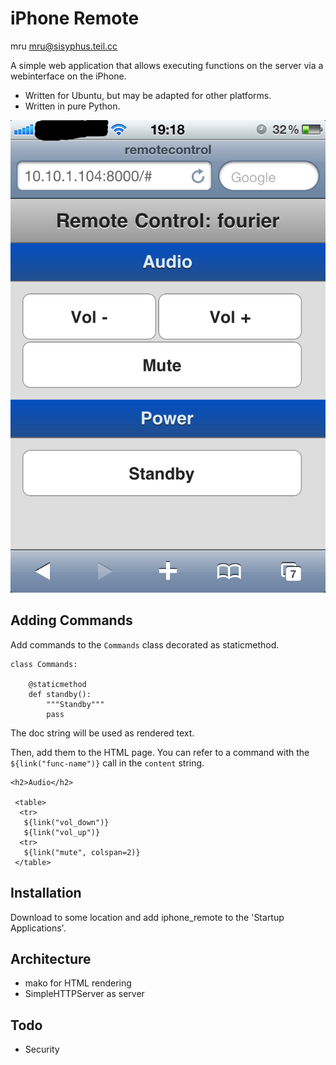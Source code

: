 iPhone Remote
=============

mru <mru@sisyphus.teil.cc>


A simple web application that allows executing functions on the server
via a webinterface on the iPhone.

 * Written for Ubuntu, but may be adapted for other platforms. 
 * Written in pure Python.

![Screenshot](https://github.com/mru00/iphone-remote/blob/master/screenshot-1.png?raw=true "Screenshot")


Adding Commands
---------------

Add commands to the `Commands` class decorated as staticmethod.


    class Commands:

        @staticmethod
        def standby():
            """Standby"""
            pass

The doc string will be used as rendered text.


Then, add them to the HTML page. You can refer to a command with the
`${link("func-name")}` call in the `content` string.

    <h2>Audio</h2>

     <table>
      <tr>
       ${link("vol_down")}
       ${link("vol_up")}
      <tr>
       ${link("mute", colspan=2)}
     </table>


Installation
---------

Download to some location and add iphone_remote to the 'Startup Applications'.


Architecture
------------

 - mako for HTML rendering
 - SimpleHTTPServer as server

Todo
----

 - Security
